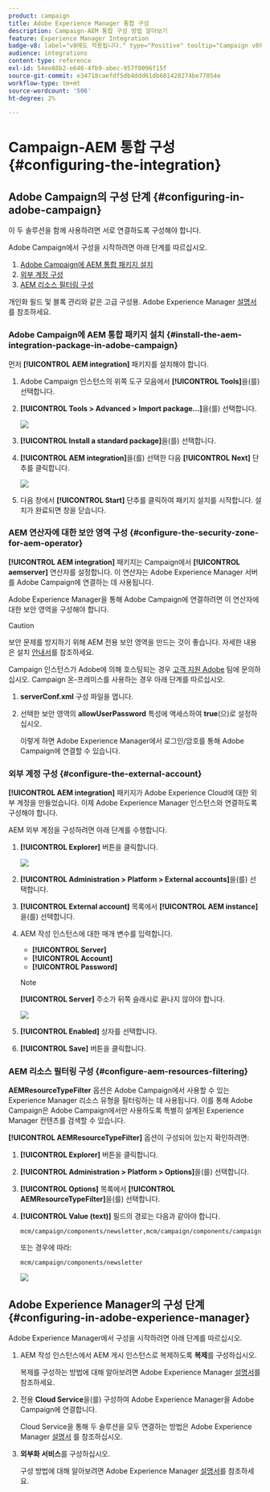 ```yaml
---
product: campaign
title: Adobe Experience Manager 통합 구성
description: Campaign-AEM 통합 구성 방법 알아보기
feature: Experience Manager Integration
badge-v8: label="v8에도 적용됩니다." type="Positive" tooltip="Campaign v8에도 적용됩니다."
audience: integrations
content-type: reference
exl-id: 54ee88b2-e646-4fb9-abec-957f0096f15f
source-git-commit: e34718caefdf5db4ddd61db601420274be77054e
workflow-type: tm+mt
source-wordcount: '506'
ht-degree: 2%

---
```


# Campaign-AEM 통합 구성{#configuring-the-integration}



## Adobe Campaign의 구성 단계 {#configuring-in-adobe-campaign}

이 두 솔루션을 함께 사용하려면 서로 연결하도록 구성해야 합니다.

Adobe Campaign에서 구성을 시작하려면 아래 단계를 따르십시오.

1. [Adobe Campaign에 AEM 통합 패키지 설치](#install-the-aem-integration-package-in-adobe-campaign)
1. [외부 계정 구성](#configure-the-external-account)
1. [AEM 리소스 필터링 구성](#configure-aem-resources-filtering)

개인화 필드 및 블록 관리와 같은 고급 구성용. Adobe Experience Manager [설명서](https://helpx.adobe.com/experience-manager/6-5/sites/administering/using/campaignonpremise.html)를 참조하세요.

### Adobe Campaign에 AEM 통합 패키지 설치 {#install-the-aem-integration-package-in-adobe-campaign}

먼저 **[!UICONTROL AEM integration]** 패키지를 설치해야 합니다.

1. Adobe Campaign 인스턴스의 위쪽 도구 모음에서 **[!UICONTROL Tools]**&#x200B;을(를) 선택합니다.
1. **[!UICONTROL Tools > Advanced > Import package...]**&#x200B;을(를) 선택합니다.

   ![](assets/aem_config_1.png)

1. **[!UICONTROL Install a standard package]**&#x200B;을(를) 선택합니다.
1. **[!UICONTROL AEM integration]**&#x200B;을(를) 선택한 다음 **[!UICONTROL Next]** 단추를 클릭합니다.

   ![](assets/aem_config_2.png)

1. 다음 창에서 **[!UICONTROL Start]** 단추를 클릭하여 패키지 설치를 시작합니다. 설치가 완료되면 창을 닫습니다.

### AEM 연산자에 대한 보안 영역 구성 {#configure-the-security-zone-for-aem-operator}

**[!UICONTROL AEM integration]** 패키지는 Campaign에서 **[!UICONTROL aemserver]** 연산자를 설정합니다. 이 연산자는 Adobe Experience Manager 서버를 Adobe Campaign에 연결하는 데 사용됩니다.

Adobe Experience Manager을 통해 Adobe Campaign에 연결하려면 이 연산자에 대한 보안 영역을 구성해야 합니다.

>[!CAUTION]
>
>보안 문제를 방지하기 위해 AEM 전용 보안 영역을 만드는 것이 좋습니다. 자세한 내용은 설치 [안내서](../../installation/using/security-zones.md)를 참조하세요.

Campaign 인스턴스가 Adobe에 의해 호스팅되는 경우 [고객 지원 Adobe](https://helpx.adobe.com/kr/enterprise/admin-guide.html/enterprise/using/support-for-experience-cloud.ug.html) 팀에 문의하십시오. Campaign 온-프레미스를 사용하는 경우 아래 단계를 따르십시오.

1. **serverConf.xml** 구성 파일을 엽니다.
1. 선택한 보안 영역의 **allowUserPassword** 특성에 액세스하여 **true**(으)로 설정하십시오.

   이렇게 하면 Adobe Experience Manager에서 로그인/암호를 통해 Adobe Campaign에 연결할 수 있습니다.

### 외부 계정 구성 {#configure-the-external-account}

**[!UICONTROL AEM integration]** 패키지가 Adobe Experience Cloud에 대한 외부 계정을 만들었습니다. 이제 Adobe Experience Manager 인스턴스와 연결하도록 구성해야 합니다.

AEM 외부 계정을 구성하려면 아래 단계를 수행합니다.

1. **[!UICONTROL Explorer]** 버튼을 클릭합니다.

   ![](assets/aem_config_3.png)

1. **[!UICONTROL Administration > Platform > External accounts]**&#x200B;을(를) 선택합니다.
1. **[!UICONTROL External account]** 목록에서 **[!UICONTROL AEM instance]**&#x200B;을(를) 선택합니다.
1. AEM 작성 인스턴스에 대한 매개 변수를 입력합니다.

   * **[!UICONTROL Server]**
   * **[!UICONTROL Account]**
   * **[!UICONTROL Password]**

   >[!NOTE]
   >
   >**[!UICONTROL Server]** 주소가 뒤쪽 슬래시로 끝나지 않아야 합니다.

   ![](assets/aem_config_4.png)

1. **[!UICONTROL Enabled]** 상자를 선택합니다.
1. **[!UICONTROL Save]** 버튼을 클릭합니다.

### AEM 리소스 필터링 구성 {#configure-aem-resources-filtering}

**AEMResourceTypeFilter** 옵션은 Adobe Campaign에서 사용할 수 있는 Experience Manager 리소스 유형을 필터링하는 데 사용됩니다. 이를 통해 Adobe Campaign은 Adobe Campaign에서만 사용하도록 특별히 설계된 Experience Manager 컨텐츠를 검색할 수 있습니다.

**[!UICONTROL AEMResourceTypeFilter]** 옵션이 구성되어 있는지 확인하려면:

1. **[!UICONTROL Explorer]** 버튼을 클릭합니다.
1. **[!UICONTROL Administration > Platform > Options]**&#x200B;을(를) 선택합니다.
1. **[!UICONTROL Options]** 목록에서 **[!UICONTROL AEMResourceTypeFilter]**&#x200B;을(를) 선택합니다.
1. **[!UICONTROL Value (text)]** 필드의 경로는 다음과 같아야 합니다.

   ```
   mcm/campaign/components/newsletter,mcm/campaign/components/campaign_newsletterpage,mcm/neolane/components/newsletter
   ```

   또는 경우에 따라:

   ```
   mcm/campaign/components/newsletter
   ```

   ![](assets/aem_config_5.png)

## Adobe Experience Manager의 구성 단계 {#configuring-in-adobe-experience-manager}

Adobe Experience Manager에서 구성을 시작하려면 아래 단계를 따르십시오.

1. AEM 작성 인스턴스에서 AEM 게시 인스턴스로 복제하도록 **복제**&#x200B;를 구성하십시오.

   복제를 구성하는 방법에 대해 알아보려면 Adobe Experience Manager [설명서](https://helpx.adobe.com/experience-manager/6-5/sites/deploying/using/replication.html)를 참조하세요.

1. 전용 **Cloud Service**&#x200B;을(를) 구성하여 Adobe Experience Manager을 Adobe Campaign에 연결합니다.

   Cloud Service을 통해 두 솔루션을 모두 연결하는 방법은 Adobe Experience Manager [설명서](https://helpx.adobe.com/experience-manager/6-5/sites/administering/using/campaignonpremise.html#ConfiguringAdobeExperienceManager) 를 참조하십시오.

1. **외부화 서비스**&#x200B;를 구성하십시오.

   구성 방법에 대해 알아보려면 Adobe Experience Manager [설명서](https://helpx.adobe.com/experience-manager/6-5/sites/developing/using/externalizer.html)를 참조하세요.
